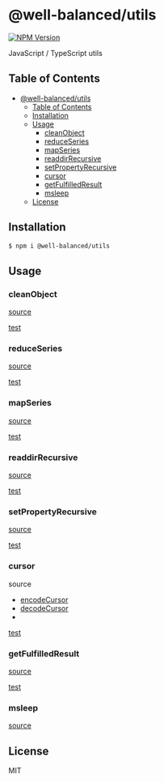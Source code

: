 # @well-balanced/utils

[![NPM Version][npm-image]][npm-url]

[npm-image]: https://img.shields.io/npm/v/@well-balanced/utils.svg
[npm-url]: https://npmjs.org/package/@well-balanced/utils

JavaScript / TypeScript utils

## Table of Contents

- [@well-balanced/utils](#well-balancedutils)
  - [Table of Contents](#table-of-contents)
  - [Installation](#installation)
  - [Usage](#usage)
    - [cleanObject](#cleanobject)
    - [reduceSeries](#reduceseries)
    - [mapSeries](#mapseries)
    - [readdirRecursive](#readdirrecursive)
    - [setPropertyRecursive](#setpropertyrecursive)
    - [cursor](#cursor)
    - [getFulfilledResult](#getfulfilledresult)
    - [msleep](#msleep)
  - [License](#license)


## Installation

```sh
$ npm i @well-balanced/utils
```

## Usage

### cleanObject

[source](https://github.com/well-balanced/utils/blob/main/src/cleanObject/index.ts)

[test](https://github.com/well-balanced/utils/blob/main/src/cleanObject/cleanObject.spec.ts)

### reduceSeries

[source](https://github.com/well-balanced/utils/blob/main/src/reduceSeries/index.ts)

[test](https://github.com/well-balanced/utils/blob/main/src/reduceSeries/reduceSeries.spec.ts)

### mapSeries

[source](https://github.com/well-balanced/utils/blob/main/src/mapSeries/index.ts)

[test](https://github.com/well-balanced/utils/blob/main/src/mapSeries/mapSeries.spec.ts)

### readdirRecursive

[source](https://github.com/well-balanced/utils/blob/main/src/readdirRecursive/index.ts)

[test](https://github.com/well-balanced/utils/blob/main/src/readdirRecursive/readdirRecursive.spec.ts)

### setPropertyRecursive

[source](https://github.com/well-balanced/utils/blob/main/src/setPropertyRecursive/index.ts)

[test](https://github.com/well-balanced/utils/blob/main/src/setPropertyRecursive/setPropertyRecursive.spec.ts)

### cursor

source
- [encodeCursor](https://github.com/well-balanced/utils/blob/main/src/cursor/encodeCursor.ts)
- [decodeCursor](https://github.com/well-balanced/utils/blob/main/src/cursor/decodeCursor.ts)
- 
[test](https://github.com/well-balanced/utils/blob/main/src/cursor/cursor.spec.ts)

### getFulfilledResult

[source](https://github.com/well-balanced/utils/blob/main/src/getFulfilledResult/index.ts)

[test](https://github.com/well-balanced/utils/blob/main/src/getFulfilledResult/getFulfilledResult.spec.ts)

### msleep

[source](https://github.com/well-balanced/utils/blob/main/src/msleep/index.ts)



## License

MIT